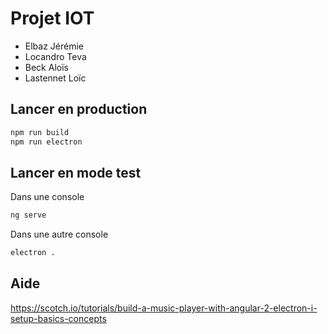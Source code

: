 # Projet IOT

- Elbaz Jérémie
- Locandro Teva
- Beck Aloïs
- Lastennet Loïc

## Lancer en production

```bash
npm run build
npm run electron
```

## Lancer en mode test

Dans une console
```bash
ng serve
```

Dans une autre console
```bash
electron .
```

## Aide

https://scotch.io/tutorials/build-a-music-player-with-angular-2-electron-i-setup-basics-concepts
